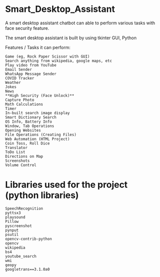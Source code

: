 # Smart_Desktop_Assistant
A smart desktop assistant chatbot can able to perform various tasks with face security feature.

The smart desktop assistant is built by using tkinter GUI, Python


Features / Tasks it can perform:

    Game (eg, Rock Paper Scissor with GUI)
    Search anything from wikipedia, google maps, etc
    Play video from YouTube
    Email Sender
    WhatsApp Message Sender
    COVID Tracker
    Weather
    Jokes
    News
    **High Security (Face Unlock)**
    Capture Photo
    Math Calculations
    Timer
    In-built search image display
    Smart Dictionary Search
    OS Info, Battery Info
    Window, Tab Operations
    Opening Websites
    File Operations (Creating Files)
    Web Automation (HTML Project)
    Coin Toss, Roll Dice
    Translator
    ToDo List
    Directions on Map
    Screenshots
    Volume Control

# Libraries used for the project (python libraries)
    SpeechRecognition
    pyttsx3
    playsound
    Pillow
    pyscreenshot
    pynput
    psutil
    opencv-contrib-python
    opencv
    wikipedia
    bs4
    youtube_search
    wmi
    geopy
    googletrans==3.1.0a0
